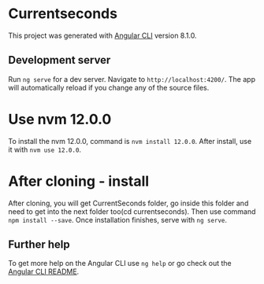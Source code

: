 # Currentseconds

This project was generated with [Angular CLI](https://github.com/angular/angular-cli) version 8.1.0.

## Development server

Run `ng serve` for a dev server. Navigate to `http://localhost:4200/`. The app will automatically reload if you change any of the source files.


# Use nvm 12.0.0
To install the nvm 12.0.0, command is `nvm install 12.0.0`. After install, use it with `nvm use 12.0.0`.



# After cloning - install 
After cloning, you will get CurrentSeconds folder, go inside this folder and need to get into the next folder too(cd currentseconds). Then use command `npm install --save`. Once installation finishes, serve with `ng serve`.


## Further help

To get more help on the Angular CLI use `ng help` or go check out the [Angular CLI README](https://github.com/angular/angular-cli/blob/master/README.md).
